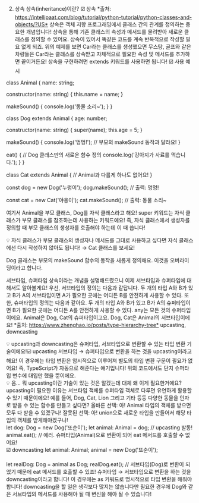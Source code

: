 02. 상속
상속(inheritance)이란?
☑️ 상속
              *출처: <https://intellipaat.com/blog/tutorial/python-tutorial/python-classes-and-objects/?US*>
상속은 객체 지향 프로그래밍에서 클래스 간의 관계를 정의하는 중요한 개념입니다!
상속을 통해 기존 클래스의 속성과 메서드를 물려받아 새로운 클래스를 정의할 수 있어요.
상속이 있어서 똑같은 코드를 계속 반복적으로 작성할 필요 없게 되죠.
위의 예제를 보면 Car라는 클래스를 생성했으면 무스탕, 골프와 같은 차량들은 Car라는 클래스를 상속받고 자체적으로 필요한 속성 및 메서드를 추가하면 끝이거든요!
상속을 구현하려면 extends 키워드를 사용하면 됩니다!
☑️ 사용 예시

class Animal {
  name: string;

  constructor(name: string) {
    this.name = name;
  }

  makeSound() {
    console.log('동물 소리~');
  }
}

class Dog extends Animal {
  age: number;

  constructor(name: string) {
    super(name);
    this.age = 5;
  }

  makeSound() {
    console.log('멍멍!'); // 부모의 makeSound 동작과 달라요!
  }

  eat() { // Dog 클래스만의 새로운 함수 정의
    console.log('강아지가 사료를 먹습니다.');
  }
}

class Cat extends Animal { // Animal과 다를게 하나도 없어요!
}

const dog = new Dog('누렁이');
dog.makeSound(); // 출력: 멍멍!

const cat = new Cat('야옹이');
cat.makeSound(); // 출력: 동물 소리~



여기서 Animal을 부모 클래스, Dog를 자식 클래스라고 해요!
super 키워드는 자식 클래스가 부모 클래스를 참조하는데 사용하는 키워드에요!
즉, 자식 클래스에서 생성자를 정의할 때 부모 클래스의 생성자를 호출해야 하는데 이 때 씁니다!
<aside> 💡 자식 클래스가 부모 클래스의 생성자나 메서드를 그대로 사용하고 싶다면 자식 클래스에선 다시 작성하지 않아도 됩니다! → Cat 클래스를 보세요!

</aside>

Dog 클래스는 부모의 makeSound 함수의 동작을 새롭게 정의해요. 이것을 오버라이딩이라고 합니다.


서브타입, 슈퍼타입
상속이라는 개념을 설명해드렸으니 이제 서브타입과 슈퍼타입에 대해서도 알아볼게요!
우선, 서브타입의 정의는 다음과 같답니다.
두 개의 타입 A와 B가 있고 B가 A의 서브타입이면 A가 필요한 곳에는 어디든 B를 안전하게 사용할 수 있다.
또한, 슈퍼타입의 정의는 다음과 같아요.
두 개의 타입 A와 B가 있고 B가 A의 슈퍼타입이면 B가 필요한 곳에는 어디든 A를 안전하게 사용할 수 있다.
any는 모든 것의 슈퍼타입이에요.
Animal은 Dog, Cat의 슈퍼타입이고요. Dog, Cat은 Animal의 서브타입이에요!
*출처: <https://www.zhenghao.io/posts/type-hierarchy-tree*>
upcasting, downcasting
<aside> 💡 upcasting과 downcasting은 슈퍼타입, 서브타입으로 변환할 수 있는 타입 변환 기술이에요!☑️ upcasting
서브타입 → 슈퍼타입으로 변환을 하는 것을 upcasting이라고 해요!
이 경우에는 타입 변환은 암시적으로 이루어져 별도의 타입 변환 구문이 필요가 없어요!
즉, TypeScript가 자동으로 해준다는 얘기입니다!
위의 코드에서도 단지 슈퍼타입 변수에 대입만 했을 뿐이에요.
<aside> 💡 음… 뭐 upcasting이란 기술이 있는 것은 알겠는데 대체 왜 이게 필요한거에요?
upcasting이 필요한 이유는 서브타입 객체를 슈퍼타입 객체로 다루면 유연하게 활용할 수 있기 때문이에요!
예를 들어, Dog, Cat, Lion 그리고 기타 등등 다양한 동물을 인자로 받을 수 있는 함수를 만들고 싶다면?
올바른 선택: 아! Animal 타입의 객체를 받으면 모두 다 받을 수 있겠구나!
잘못된 선택: 아! union으로 새로운 타입을 만들어서 해당 타입의 객체를 받게해야겠구나!
</aside>
let dog: Dog = new Dog('또순이'); let animal: Animal = dog; // upcasting 발동! animal.eat(); // 에러. 슈퍼타입(Animal)으로 변환이 되어 eat 메서드를 호출할 수 없어요!
</aside>
☑️ downcasting
let animal: Animal;
animal = new Dog('또순이');

let realDog: Dog = animal as Dog;
realDog.eat(); // 서브타입(Dog)로 변환이 되었기 때문에 eat 메서드를 호출할 수 있죠!
슈퍼타입 → 서브타입으로 변환을 하는 것을 downcasting이라고 합니다!
이 경우에는 as 키워드로 명시적으로 타입 변환을 해줘야 합니다!
downcasting을 할 일은 생각보다 많지는 않습니다만 필요한 경우에 Dog와 같은 서브타입의 메서드를 사용해야 될 때 변신을 해야 될 수 있습니다!
